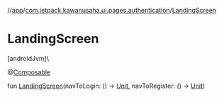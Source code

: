 //[app](../../index.md)/[com.jetpack.kawanusaha.ui.pages.authentication](index.md)/[LandingScreen](-landing-screen.md)

# LandingScreen

[androidJvm]\

@[Composable](https://developer.android.com/reference/kotlin/androidx/compose/runtime/Composable.html)

fun [LandingScreen](-landing-screen.md)(navToLogin: () -&gt; [Unit](https://kotlinlang.org/api/latest/jvm/stdlib/kotlin/-unit/index.html), navToRegister: () -&gt; [Unit](https://kotlinlang.org/api/latest/jvm/stdlib/kotlin/-unit/index.html))
